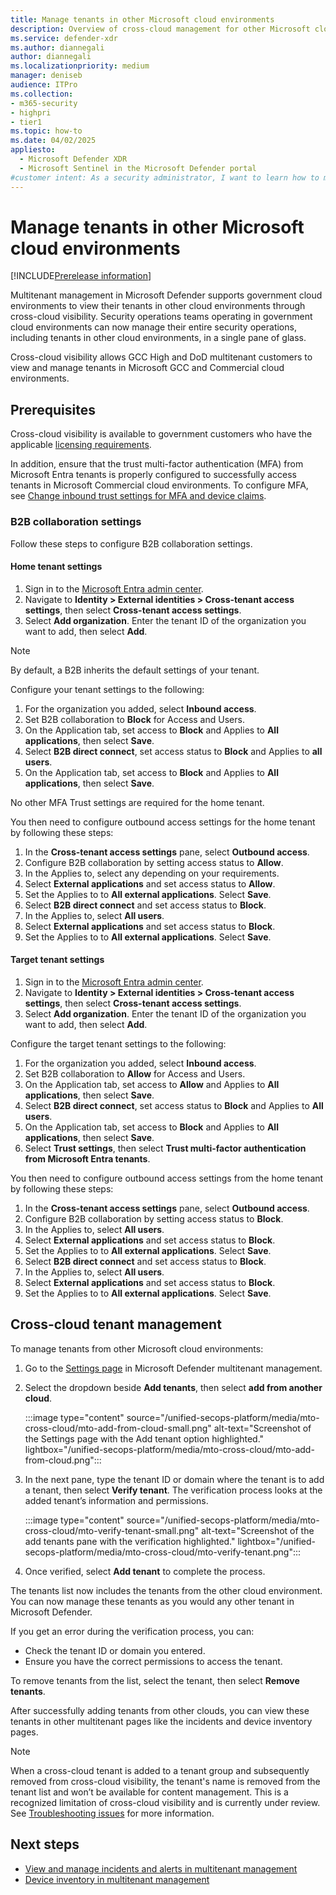 ```yaml
---
title: Manage tenants in other Microsoft cloud environments
description: Overview of cross-cloud management for other Microsoft clouds in multitenant management in Microsoft Defender XDR.
ms.service: defender-xdr
ms.author: diannegali
author: diannegali
ms.localizationpriority: medium
manager: deniseb
audience: ITPro
ms.collection: 
- m365-security
- highpri
- tier1
ms.topic: how-to
ms.date: 04/02/2025
appliesto: 
  - Microsoft Defender XDR
  - Microsoft Sentinel in the Microsoft Defender portal
#customer intent: As a security administrator, I want to learn how to manage tenants in other Microsoft cloud environments.
---
```


# Manage tenants in other Microsoft cloud environments

[!INCLUDE[Prerelease information](../includes/prerelease.md)]

Multitenant management in Microsoft Defender supports government cloud environments to view their tenants in other cloud environments through cross-cloud visibility. Security operations teams operating in government cloud environments can now manage their entire security operations, including tenants in other cloud environments, in a single pane of glass.

Cross-cloud visibility allows GCC High and DoD multitenant customers to view and manage tenants in Microsoft GCC and Commercial cloud environments.

## Prerequisites

Cross-cloud visibility is available to government customers who have the applicable [licensing requirements](/defender-xdr/usgov#licensing-requirements).

In addition, ensure that the trust multi-factor authentication (MFA) from Microsoft Entra tenants is properly configured to successfully access tenants in Microsoft Commercial cloud environments. To configure MFA, see [Change inbound trust settings for MFA and device claims](/entra/external-id/cross-tenant-access-settings-b2b-collaboration#to-change-inbound-trust-settings-for-mfa-and-device-claims).

### B2B collaboration settings

Follow these steps to configure B2B collaboration settings.

#### Home tenant settings

1. Sign in to the [Microsoft Entra admin center](https://entra.microsoft.com).
2. Navigate to **Identity > External identities > Cross-tenant access settings**, then select **Cross-tenant access settings**.
3. Select **Add organization**. Enter the tenant ID of the organization you want to add, then select **Add**.

> [!NOTE]
> By default, a B2B inherits the default settings of your tenant.

Configure your tenant settings to the following:

1. For the organization you added, select **Inbound access**.
2. Set B2B collaboration to **Block** for Access and Users.
3. On the Application tab, set access to **Block** and Applies to **All applications**, then select **Save**.
4. Select **B2B direct connect**, set access status to **Block** and Applies to **all users**.
5. On the Application tab, set access to **Block** and Applies to **All applications**, then select **Save**.

No other MFA Trust settings are required for the home tenant.

You then need to configure outbound access settings for the home tenant by following these steps:

1. In the **Cross-tenant access settings** pane, select **Outbound access**.
2. Configure B2B collaboration by setting access status to **Allow**.
3. In the Applies to, select any depending on your requirements.
4. Select **External applications** and set access status to **Allow**.
5. Set the Applies to to **All external applications**. Select **Save**.
6. Select **B2B direct connect** and set access status to **Block**.
7. In the Applies to, select **All users**. 
8. Select **External applications** and set access status to **Block**.
9. Set the Applies to to **All external applications**. Select **Save**.

#### Target tenant settings

1. Sign in to the [Microsoft Entra admin center](https://entra.microsoft.com).
2. Navigate to **Identity > External identities > Cross-tenant access settings**, then select **Cross-tenant access settings**.
3. Select **Add organization**. Enter the tenant ID of the organization you want to add, then select **Add**.

Configure the target tenant settings to the following:

1. For the organization you added, select **Inbound access**.
2. Set B2B collaboration to **Allow** for Access and Users.
3. On the Application tab, set access to **Allow** and Applies to **All applications**, then select **Save**.
4. Select **B2B direct connect**, set access status to **Block** and Applies to **All users**.
5. On the Application tab, set access to **Block** and Applies to **All applications**, then select **Save**.
6. Select **Trust settings**, then select **Trust multi-factor authentication from Microsoft Entra tenants**.

You then need to configure outbound access settings from the home tenant by following these steps:

1. In the **Cross-tenant access settings** pane, select **Outbound access**.
2. Configure B2B collaboration by setting access status to **Block**.
3. In the Applies to, select **All users**.
4. Select **External applications** and set access status to **Block**.
5. Set the Applies to to **All external applications**. Select **Save**.
6. Select **B2B direct connect** and set access status to **Block**.
7. In the Applies to, select **All users**. 
8. Select **External applications** and set access status to **Block**.
9. Set the Applies to to **All external applications**. Select **Save**.

## Cross-cloud tenant management

To manage tenants from other Microsoft cloud environments:

1. Go to the [Settings page](https://mto.security.microsoft.com/settings) in Microsoft Defender multitenant management.
2. Select the dropdown beside **Add tenants**, then select **add from another cloud**.

    :::image type="content" source="/unified-secops-platform/media/mto-cross-cloud/mto-add-from-cloud-small.png" alt-text="Screenshot of the Settings page with the Add tenant option highlighted." lightbox="/unified-secops-platform/media/mto-cross-cloud/mto-add-from-cloud.png":::

3. In the next pane, type the tenant ID or domain where the tenant is to add a tenant, then select **Verify tenant**. The verification process looks at the added tenant’s information and permissions.
    
    :::image type="content" source="/unified-secops-platform/media/mto-cross-cloud/mto-verify-tenant-small.png" alt-text="Screenshot of the add tenants pane with the verification highlighted." lightbox="/unified-secops-platform/media/mto-cross-cloud/mto-verify-tenant.png":::

4. Once verified, select **Add tenant** to complete the process.

The tenants list now includes the tenants from the other cloud environment. You can now manage these tenants as you would any other tenant in Microsoft Defender.

If you get an error during the verification process, you can:

- Check the tenant ID or domain you entered.
- Ensure you have the correct permissions to access the tenant.

To remove tenants from the list, select the tenant, then select **Remove tenants**.

After successfully adding tenants from other clouds, you can view these tenants in other multitenant pages like the incidents and device inventory pages.

> [!NOTE]
> When a cross-cloud tenant is added to a tenant group and subsequently removed from cross-cloud visibility, the tenant's name is removed from the tenant list and won’t be available for content management. This is a recognized limitation of cross-cloud visibility and is currently under review. See [Troubleshooting issues](mto-troubleshoot.md#content-assignment-failure-in-cross-cloud-tenant-management) for more information.

## Next steps

- [View and manage incidents and alerts in multitenant management](mto-incidents-alerts.md)
- [Device inventory in multitenant management](mto-tenant-devices.md#device-inventory)